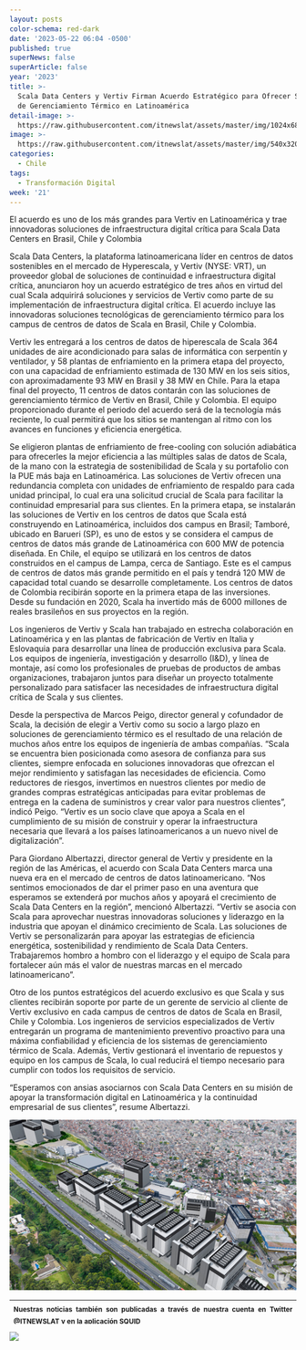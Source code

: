 ```yaml
---
layout: posts
color-schema: red-dark
date: '2023-05-22 06:04 -0500'
published: true
superNews: false
superArticle: false
year: '2023'
title: >-
  Scala Data Centers y Vertiv Firman Acuerdo Estratégico para Ofrecer Soluciones
  de Gerenciamiento Térmico en Latinoamérica
detail-image: >-
  https://raw.githubusercontent.com/itnewslat/assets/master/img/1024x680/chile-dc-g.jpg
image: >-
  https://raw.githubusercontent.com/itnewslat/assets/master/img/540x320/chile-dc-p.jpg
categories:
  - Chile
tags:
  - Transformación Digital
week: '21'
---
```

El acuerdo es uno de los más grandes para Vertiv en Latinoamérica y trae innovadoras soluciones de infraestructura digital crítica para Scala Data Centers en Brasil, Chile y Colombia

Scala Data Centers, la plataforma latinoamericana líder en centros de datos sostenibles en el mercado de Hyperescala, y Vertiv (NYSE: VRT), un proveedor global de soluciones de continuidad e infraestructura digital crítica, anunciaron hoy un acuerdo estratégico de tres años en virtud del cual Scala adquirirá soluciones y servicios de Vertiv como parte de su implementación de infraestructura digital crítica. El acuerdo incluye las innovadoras soluciones tecnológicas de gerenciamiento térmico para los campus de centros de datos de Scala en Brasil, Chile y Colombia.

Vertiv les entregará a los centros de datos de hiperescala de Scala 364 unidades de aire acondicionado para salas de informática con serpentín y ventilador, y 58 plantas de enfriamiento en la primera etapa del proyecto, con una capacidad de enfriamiento estimada de 130 MW en los seis sitios, con aproximadamente 93 MW en Brasil y 38 MW en Chile. Para la etapa final del proyecto, 11 centros de datos contarán con las soluciones de gerenciamiento térmico de Vertiv en Brasil, Chile y Colombia. El equipo proporcionado durante el periodo del acuerdo será de la tecnología más reciente, lo cual permitirá que los sitios se mantengan al ritmo con los avances en funciones y eficiencia energética.

Se eligieron plantas de enfriamiento de free-cooling con solución adiabática para ofrecerles la mejor eficiencia a las múltiples salas de datos de Scala, de la mano con la estrategia de sostenibilidad de Scala y su portafolio con la PUE más baja en Latinoamérica. Las soluciones de Vertiv ofrecen una redundancia completa con unidades de enfriamiento de respaldo para cada unidad principal, lo cual era una solicitud crucial de Scala para facilitar la continuidad empresarial para sus clientes.
En la primera etapa, se instalarán las soluciones de Vertiv en los centros de datos que Scala está construyendo en Latinoamérica, incluidos dos campus en Brasil; Tamboré, ubicado en Barueri (SP), es uno de estos y se considera el campus de centros de datos más grande de Latinoamérica con 600 MW de potencia diseñada. En Chile, el equipo se utilizará en los centros de datos construidos en el campus de Lampa, cerca de Santiago. Este es el campus de centros de datos más grande permitido en el país y tendrá 120 MW de capacidad total cuando se desarrolle completamente. Los centros de datos de Colombia recibirán soporte en la primera etapa de las inversiones. Desde su fundación en 2020, Scala ha invertido más de 6000 millones de reales brasileños en sus proyectos en la región.

Los ingenieros de Vertiv y Scala han trabajado en estrecha colaboración en Latinoamérica y en las plantas de fabricación de Vertiv en Italia y Eslovaquia para desarrollar una línea de producción exclusiva para Scala. Los equipos de ingeniería, investigación y desarrollo (I&D), y línea de montaje, así como los profesionales de pruebas de productos de ambas organizaciones, trabajaron juntos para diseñar un proyecto totalmente personalizado para satisfacer las necesidades de infraestructura digital crítica de Scala y sus clientes.

Desde la perspectiva de Marcos Peigo, director general y cofundador de Scala, la decisión de elegir a Vertiv como su socio a largo plazo en soluciones de gerenciamiento térmico es el resultado de una relación de muchos años entre los equipos de ingeniería de ambas compañías. “Scala se encuentra bien posicionada como asesora de confianza para sus clientes, siempre enfocada en soluciones innovadoras que ofrezcan el mejor rendimiento y satisfagan las necesidades de eficiencia. Como reductores de riesgos, invertimos en nuestros clientes por medio de grandes compras estratégicas anticipadas para evitar problemas de entrega en la cadena de suministros y crear valor para nuestros clientes”, indicó Peigo. “Vertiv es un socio clave que apoya a Scala en el cumplimiento de su misión de construir y operar la infraestructura necesaria que llevará a los países latinoamericanos a un nuevo nivel de digitalización”.

Para Giordano Albertazzi, director general de Vertiv y presidente en la región de las Américas, el acuerdo con Scala Data Centers marca una nueva era en el mercado de centros de datos latinoamericano. “Nos sentimos emocionados de dar el primer paso en una aventura que esperamos se extenderá por muchos años y apoyará el crecimiento de Scala Data Centers en la región”, mencionó Albertazzi. “Vertiv se asocia con Scala para aprovechar nuestras innovadoras soluciones y liderazgo en la industria que apoyan el dinámico crecimiento de Scala. Las soluciones de Vertiv se personalizarán para apoyar las estrategias de eficiencia energética, sostenibilidad y rendimiento de Scala Data Centers. Trabajaremos hombro a hombro con el liderazgo y el equipo de Scala para fortalecer aún más el valor de nuestras marcas en el mercado latinoamericano”.

Otro de los puntos estratégicos del acuerdo exclusivo es que Scala y sus clientes recibirán soporte por parte de un gerente de servicio al cliente de Vertiv exclusivo en cada campus de centros de datos de Scala en Brasil, Chile y Colombia. Los ingenieros de servicios especializados de Vertiv entregarán un programa de mantenimiento preventivo proactivo para una máxima confiabilidad y eficiencia de los sistemas de gerenciamiento térmico de Scala. Además, Vertiv gestionará el inventario de repuestos y equipo en los campus de Scala, lo cual reducirá el tiempo necesario para cumplir con todos los requisitos de servicio.

“Esperamos con ansias asociarnos con Scala Data Centers en su misión de apoyar la transformación digital en Latinoamérica y la continuidad empresarial de sus clientes”, resume Albertazzi.

![](https://raw.githubusercontent.com/itnewslat/assets/master/img/540x320/chile-dc-p.jpg)

<table style="height: 42px;" width="569">
<tbody>
<tr>
<td style="text-align: justify;"><sub><strong>Nuestras noticias también son publicadas a través de nuestra cuenta en Twitter <a href="https://twitter.com/itnewslat?lang=es">@ITNEWSLAT</a> y en la aplicación <a href="https://squidapp.co/en/">SQUID</a></strong></sub></td>
</tr>
</tbody>
</table>
<img src="https://tracker.metricool.com/c3po.jpg?hash=56f88a41e39ab42c063cc51676587a04"/>
